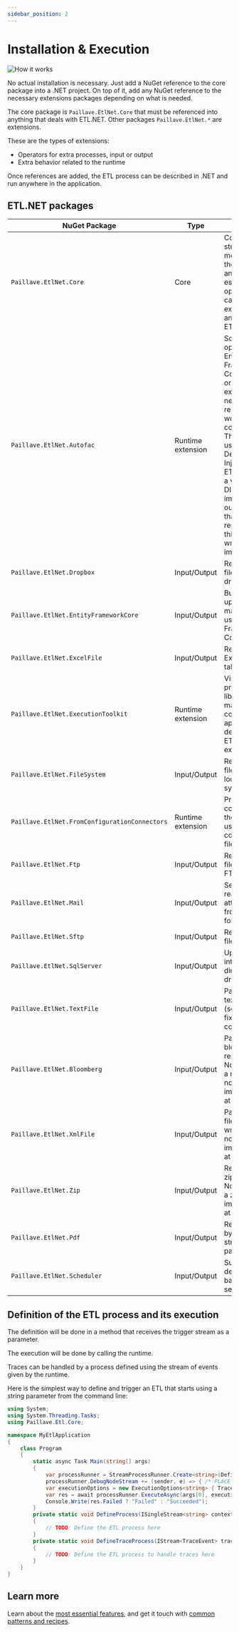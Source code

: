 ```yaml
---
sidebar_position: 2
---
```


# Installation & Execution

![How it works](/img/azure-cloud-apps-scalability-rocket.svg)

No actual installation is necessary. Just add a NuGet reference to the core package into a .NET project. On top of it, add any NuGet reference to the necessary extensions packages depending on what is needed.

The core package is `Paillave.EtlNet.Core` that must be referenced into anything that deals with ETL.NET. Other packages `Paillave.EtlNet.*` are extensions.

These are the types of extensions:

- Operators for extra processes, input or output
- Extra behavior related to the runtime

Once references are added, the ETL process can be described in .NET and run anywhere in the application.

## ETL.NET packages

| NuGet Package | Type | Purpose |
| - | - | - |
| `Paillave.EtlNet.Core` | Core | Contains the streaming mechanism, the runtime, and every essential operator that can be expected in any regular ETL |
| `Paillave.EtlNet.Autofac` | Runtime extension | Some operators like Entity Framework Core extension or Sql Server extension may need some resources to work like a connection. This works using Dependency Injection. ETL.NET offers a very primitive DI implementation out of the box that can be replaced by this autofac wrapper implementation |
| `Paillave.EtlNet.Dropbox` | Input/Output | Read or write file directly on dropbox |
| `Paillave.EtlNet.EntityFrameworkCore` | Input/Output | Bulkload, save, upsert, read, make lookups using Entity Framework Core context |
| `Paillave.EtlNet.ExcelFile` | Input/Output | Read or write Excel files tables |
| `Paillave.EtlNet.ExecutionToolkit` | Runtime extension | Visualization of processes and libraries to make a console application dedicated to ETL.NET executions |
| `Paillave.EtlNet.FileSystem` | Input/Output | Read or write files on the local file system |
| `Paillave.EtlNet.FromConfigurationConnectors` | Runtime extension | Provides connectors to the runtime using a configuration file |
| `Paillave.EtlNet.Ftp` | Input/Output | Read or write files on FTP or FTPS |
| `Paillave.EtlNet.Mail` | Input/Output | Send emails, or read emails attached files from SMTP folders |
| `Paillave.EtlNet.Sftp` | Input/Output | Read or write files on SFTP |
| `Paillave.EtlNet.SqlServer` | Input/Output | Upsert, read into Sql Server directly using drivers |
| `Paillave.EtlNet.TextFile` | Input/Output | Parse or create text files in csv (separated or fixed size columns) |
| `Paillave.EtlNet.Bloomberg` | Input/Output | Parse bloomberg response files. Note: creating a request file is not implemented at the moment |
| `Paillave.EtlNet.XmlFile` | Input/Output | Parse XML files. Note: writing XML is not implemented at the moment |
| `Paillave.EtlNet.Zip` | Input/Output | Read files from zipped files. Note: creating a zip file is not implemented at the moment |
| `Paillave.EtlNet.Pdf` | Input/Output | Read pdf files, by telling the structure of paragraphs. |
| `Paillave.EtlNet.Scheduler` | Input/Output | Submit ticks depending based on cron setups. |

## Definition of the ETL process and its execution

The definition will be done in a method that receives the trigger stream as a parameter.

The execution will be done by calling the runtime.

Traces can be handled by a process defined using the stream of events given by the runtime.

Here is the simplest way to define and trigger an ETL that starts using a string parameter from the command line:

```cs title="Program.cs"
using System;
using System.Threading.Tasks;
using Paillave.Etl.Core;

namespace MyEtlApplication
{
    class Program
    {
        static async Task Main(string[] args)
        {
            var processRunner = StreamProcessRunner.Create<string>(DefineProcess);
            processRunner.DebugNodeStream += (sender, e) => { /* PLACE A CONDITIONAL BREAKPOINT HERE FOR DEBUG ex: e.NodeName == "parse file" */ };
            var executionOptions = new ExecutionOptions<string> { TraceProcessDefinition = DefineTraceProcess };
            var res = await processRunner.ExecuteAsync(args[0], executionOptions);
            Console.Write(res.Failed ? "Failed" : "Succeeded");
        }
        private static void DefineProcess(ISingleStream<string> contextStream)
        {
            // TODO: Define the ETL process here
        }
        private static void DefineTraceProcess(IStream<TraceEvent> traceStream, ISingleStream<string> contentStream)
        {
            // TODO: Define the ETL process to handle traces here
        }
    }
}
```

## Learn more

Learn about the [most essential features](/docs/tutorials/backbone), and get it touch with [common patterns and recipes](/docs/recipes/dealWithFiles).
